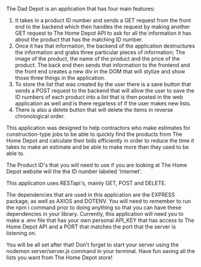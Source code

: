 The Dad Depot is an application that has four main features:

1. It takes in a product ID number and sends a GET request from the front end to the backend which then handles the request by making another GET request to The Home Depot API to ask for all the information it has about the product that has the matching ID number.
2. Once it has that information, the backend of the application destructures the information and grabs three particular pieces of information; The image of the product, the name of the product and the price of the product. The back end then sends that information to the frontend and the front end creates a new div in the DOM that will stylize and show those three things in the application.
3. To store the list that was created by the user there is a save button that sends a POST request to the backend that will allow the user to save the ID numbers of each product into a list that is then posted in the web application as well and is there regarless of if the user makes new lists.
4. There is also a delete button that will delete the items in reverse chronological order.

This application was designed to help contractors who make estimates for construction-type jobs to be able to quickly find the products from The Home Depot and calculate their bids efficiently in order to reduce the time it takes to make an estimate and be able to make more than they used to be able to.

The Product ID's that you will need to use if you are looking at The Home Depot website will the the ID number labeled 'Internet'.

This application uses RESTapi's, mainly GET, POST and DELETE.

The dependencies that are used in this application are the EXPRESS package, as well as AXIOS and DOTENV. You will need to remember to run the npm i command prior to doing anything so that you can have these dependencies in your library. Currently, this application will need you to make a .env file that has your own personal API_KEY that has access to The Home Depot API and a PORT that matches the port that the server is listening on.

You will be all set after that! Don't forget to start your server using the nodemon server/server.js command in your terminal. Have fun saving all the lists you want from The Home Depot store!

